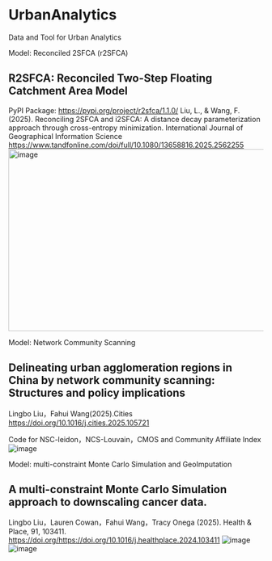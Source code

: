 # UrbanAnalytics
Data and Tool for Urban Analytics 

Model: Reconciled 2SFCA (r2SFCA)

## R2SFCA: Reconciled Two-Step Floating Catchment Area Model
 PyPI Package: https://pypi.org/project/r2sfca/1.1.0/
Liu, L., & Wang, F. (2025). Reconciling 2SFCA and i2SFCA: A distance decay parameterization approach through cross-entropy minimization. International Journal of Geographical Information Science
https://www.tandfonline.com/doi/full/10.1080/13658816.2025.2562255
<img width="882" height="360" alt="image" src="https://github.com/user-attachments/assets/5b866b93-f18b-42e0-bf5d-57a8cb6725a0" />


 
Model: Network Community Scanning

## Delineating urban agglomeration regions in China by network community scanning: Structures and policy implications
Lingbo Liu，Fahui Wang(2025).Cities  
https://doi.org/10.1016/j.cities.2025.105721

Code for NSC-leidon，NCS-Louvain，CMOS and Community Affiliate Index
![image](https://github.com/user-attachments/assets/9aa761df-c38b-4e68-aaeb-c13bab32ea5a)

Model: multi-constraint Monte Carlo Simulation and GeoImputation

## A multi-constraint Monte Carlo Simulation approach to downscaling cancer data.
Lingbo Liu，Lauren Cowan，Fahui Wang，Tracy Onega (2025).  Health & Place, 91, 103411. 
https://doi.org/https://doi.org/10.1016/j.healthplace.2024.103411
![image](https://github.com/user-attachments/assets/d44c9547-cad1-4a93-a934-4e379bdb2c70)
![image](https://github.com/user-attachments/assets/4d745c64-3676-4197-9ad0-e0599f90b6c5)

